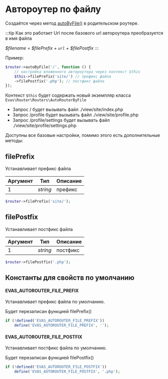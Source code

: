 # Автороутер по файлу

Создаётся через метод [autoByFile()](/guide/base/groups.html#autobyfile) в родительском роутере.

:::tip Как это работает
Url после базового url автороутера преобразуется в имя файла

*$filename = $filePrefix + `url` + $filePostfix*
:::

Пример:
```php
$router->autoByFile('/', function () {
    // настройка вложенного автороутера через контекст $this
    $this->filePrefix('site/') // префикс файла
    ->filePostfix('.php'); // постфикс файла
});
```
Контекст `$this` будет содержать новый экземпляр класса `Evas\Router\Routers\AutoRouterByFile`

- Запрос / будет вызывать файл ./view/site/index.php
- Запрос /profile будет вызывать файл ./view/site/profile.php
- Запрос /profile/settings будет вызывать файл ./view/site/profile/settings.php


Доступны все базовые настройки, помимо этого есть дополнительные методы:

## filePrefix

Устанавливает префикс файла

| Аргумент | Тип | Описание |
|-----------|-----|----------|
| 1 | *string* | префикс |

```php
$router->filePrefix('site/');
```

## filePostfix

Устанавливает постфикс файла

| Аргумент | Тип | Описание |
|-----------|-----|----------|
| 1 | *string* | постфикс |

```php
$router->filePostfix('.php');
```

## Константы для свойств по умолчанию

#### EVAS_AUTOROUTER_FILE_PREFIX

Устанавливает префикс файла по умолчанию.

Будет перезаписан функцией filePrefix()

```php
if (!defined('EVAS_AUTOROUTER_FILE_PREFIX')) 
    define('EVAS_AUTOROUTER_FILE_PREFIX', '');
```

#### EVAS_AUTOROUTER_FILE_POSTFIX

Устанавливает постфикс файла по умолчанию.

Будет перезаписан функцией filePostfix()

```php
if (!defined('EVAS_AUTOROUTER_FILE_POSTFIX')) 
    define('EVAS_AUTOROUTER_FILE_POSTFIX', '.php');
```

